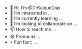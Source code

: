 - 👋 Hi, I’m @DrKaiqueDias
- 👀 I’m interested in ...
- 🌱 I’m currently learning ...
- 💞️ I’m looking to collaborate on ...
- 📫 How to reach me ...
- 😄 Pronouns: ...
- ⚡ Fun fact: ...

<!---
DrKaiqueDias/DrKaiqueDias is a ✨ special ✨ repository because its `README.md` (this file) appears on your GitHub profile.
You can click the Preview link to take a look at your changes.
--->

